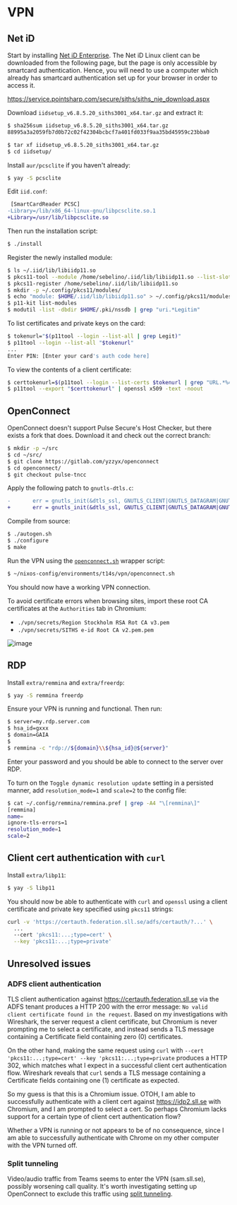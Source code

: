 # VPN

## Net iD

Start by installing [Net iD Enterprise](https://e-identitet.se/net-id/). The
Net iD Linux client can be downloaded from the following page, but the page is
only accessible by smartcard authentication. Hence, you will need to use a
computer which already has smartcard authentication set up for your browser in
order to access it.

https://service.pointsharp.com/secure/siths/siths_nie_download.aspx

Download `iidsetup_v6.8.5.20_siths3001_x64.tar.gz` and extract it:

```bash
$ sha256sum iidsetup_v6.8.5.20_siths3001_x64.tar.gz
88995a3a2059fb7d0b72c02f42304bcbcf7a401fd033f9aa35bd45959c23bba0

$ tar xf iidsetup_v6.8.5.20_siths3001_x64.tar.gz
$ cd iidsetup/
```

Install `aur/pcsclite` if you haven't already:

```bash
$ yay -S pcsclite
```

Edit `iid.conf`:

```diff
 [SmartCardReader PCSC]
-Library=/lib/x86_64-linux-gnu/libpcsclite.so.1
+Library=/usr/lib/libpcsclite.so
```

Then run the installation script:

```bash
$ ./install

```

Register the newly installed module:

```bash
$ ls ~/.iid/lib/libiidp11.so
$ pkcs11-tool --module /home/sebelino/.iid/lib/libiidp11.so --list-slots
$ pkcs11-register /home/sebelino/.iid/lib/libiidp11.so
$ mkdir -p ~/.config/pkcs11/modules/
$ echo "module: $HOME/.iid/lib/libiidp11.so" > ~/.config/pkcs11/modules/libiidp11
$ p11-kit list-modules
$ modutil -list -dbdir $HOME/.pki/nssdb | grep "uri.*Legitim"
```

To list certificates and private keys on the card:

```bash
$ tokenurl="$(p11tool --login --list-all | grep Legit)"
$ p11tool --login --list-all "$tokenurl"
...
Enter PIN: [Enter your card's auth code here]
```

To view the contents of a client certificate:

```bash
$ certtokenurl=$(p11tool --login --list-certs $tokenurl | grep "URL.*%43" | cut -d ' ' -f2)
$ p11tool --export "$certtokenurl" | openssl x509 -text -noout
```

## OpenConnect

OpenConnect doesn't support Pulse Secure's Host Checker, but there exists a
fork that does. Download it and check out the correct branch:

```bash
$ mkdir -p ~/src
$ cd ~/src/
$ git clone https://gitlab.com/yzzyx/openconnect
$ cd openconnect/
$ git checkout pulse-tncc
```

Apply the following patch to `gnutls-dtls.c`:

```diff
-       err = gnutls_init(&dtls_ssl, GNUTLS_CLIENT|GNUTLS_DATAGRAM|GNUTLS_NONBLOCK|GNUTLS_NO_EXTENSIONS);
+       err = gnutls_init(&dtls_ssl, GNUTLS_CLIENT|GNUTLS_DATAGRAM|GNUTLS_NONBLOCK|GNUTLS_EXT_NONE);
```

Compile from source:

```bash
$ ./autogen.sh
$ ./configure
$ make
```

Run the VPN using the [`openconnect.sh`](./vpn/openconnect.sh) wrapper script:

```bash
$ ~/nixos-config/environments/t14s/vpn/openconnect.sh
```

You should now have a working VPN connection.

To avoid certificate errors when browsing sites, import these root CA
certificates at the `Authorities` tab in Chromium:

* `./vpn/secrets/Region Stockholm RSA Rot CA v3.pem`
* `./vpn/secrets/SITHS e-id Root CA v2.pem.pem`

![image](https://github.com/Sebelino/nixos-config/assets/837775/93009875-9ade-48fe-8192-543b107322ef)

## RDP

Install `extra/remmina` and `extra/freerdp`:

```bash
$ yay -S remmina freerdp
```

Ensure your VPN is running and functional. Then run:

```bash
$ server=my.rdp.server.com
$ hsa_id=gxxx
$ domain=GAIA
$
$ remmina -c "rdp://${domain}\\${hsa_id}@${server}"
```

Enter your password and you should be able to connect to the server over RDP.

To turn on the `Toggle dynamic resolution update` setting in a persisted
manner, add `resolution_mode=1` and `scale=2` to the config file:

```bash
$ cat ~/.config/remmina/remmina.pref | grep -A4 "\[remmina\]"
[remmina]
name=
ignore-tls-errors=1
resolution_mode=1
scale=2
```

## Client cert authentication with `curl`

Install `extra/libp11`:

```bash
$ yay -S libp11
```

You should now be able to authenticate with `curl` and `openssl` using a client
certificate and private key specified using `pkcs11` strings:

```bash
curl -v 'https://certauth.federation.sll.se/adfs/certauth/?...' \
  ...
  --cert 'pkcs11:...;type=cert' \
  --key 'pkcs11:...;type=private'
```

## Unresolved issues

### ADFS client authentication

TLS client authentication against https://certauth.federation.sll.se via the
ADFS tenant produces a HTTP 200 with the error message: `No valid client
certificate found in the request`. Based on my investigations with Wireshark,
the server request a client certificate, but Chromium is never prompting me to
select a certificate, and instead sends a TLS message containing a Certificate
field containing zero (0) certificates.

On the other hand, making the same request using `curl` with
`--cert 'pkcs11:...;type=cert' --key 'pkcs11:...;type=private`
produces a HTTP 302, which matches what I expect in a successful client cert
authentication flow. Wireshark reveals that `curl` sends a TLS message
containing a Certificate fields containing one (1) certificate as expected.

So my guess is that this is a Chromium issue. OTOH, I am able to successfully
authenticate with a client cert against https://idp2.sll.se with Chromium, and
I am prompted to select a cert. So perhaps Chromium lacks support for a certain
type of client cert authentication flow?

Whether a VPN is running or not appears to be of no consequence, since I am
able to successfully authenticate with Chrome on my other computer with the VPN
turned off.

### Split tunneling

Video/audio traffic from Teams seems to enter the VPN (sam.sll.se), possibly
worsening call quality. It's worth investigating
setting up OpenConnect to exclude this traffic using
[split tunneling](https://gist.github.com/stefancocora/686bbce938f27ef72649a181e7bd0158).
